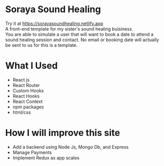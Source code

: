 # Soraya Sound Healing
Try it at https://sorayasoundhealing.netlify.app<br /> A front-end template for my sister's sound healing buisiness.  <br /> You are able to simulate a user that will want to book a date to attend a sound healing session and contact. No email or booking date will actually be sent to us for this is a template.

# What I Used
* React js
* React Router
* Custom Hooks
* React Hooks
* React Context
* npm packages
* html/css

# How I will improve this site
* Add a backend using Node Js, Mongo Db, and Express
* Manage Payments
* Implement Redux as app scales
